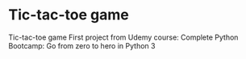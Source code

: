 # Tic-tac-toe game
Tic-tac-toe game 
First project from Udemy course: Complete Python Bootcamp: Go from zero to hero in Python 3
